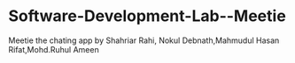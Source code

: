 # Software-Development-Lab--Meetie
Meetie the chating app by Shahriar Rahi, Nokul Debnath,Mahmudul Hasan Rifat,Mohd.Ruhul Ameen
